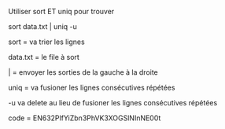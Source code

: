Utiliser sort ET uniq pour trouver

sort data.txt | uniq -u

sort = va trier les lignes

data.txt = le file à sort

| = envoyer les sorties de la gauche à la droite

uniq = va fusioner les lignes consécutives répétées

-u va delete au lieu de fusioner les lignes consécutives répétées 

code = EN632PlfYiZbn3PhVK3XOGSlNInNE00t